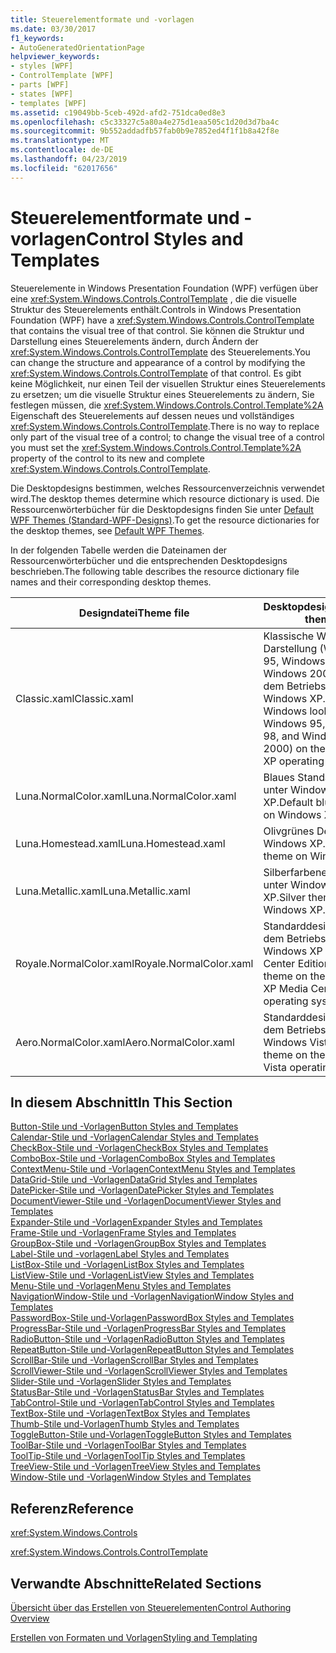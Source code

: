 ```yaml
---
title: Steuerelementformate und -vorlagen
ms.date: 03/30/2017
f1_keywords:
- AutoGeneratedOrientationPage
helpviewer_keywords:
- styles [WPF]
- ControlTemplate [WPF]
- parts [WPF]
- states [WPF]
- templates [WPF]
ms.assetid: c19049bb-5ceb-492d-afd2-751dca0ed8e3
ms.openlocfilehash: c5c33327c5a80a4e275d1eaa505c1d20d3d7ba4c
ms.sourcegitcommit: 9b552addadfb57fab0b9e7852ed4f1f1b8a42f8e
ms.translationtype: MT
ms.contentlocale: de-DE
ms.lasthandoff: 04/23/2019
ms.locfileid: "62017656"
---
```

# <a name="control-styles-and-templates"></a><span data-ttu-id="71fbc-102">Steuerelementformate und -vorlagen</span><span class="sxs-lookup"><span data-stu-id="71fbc-102">Control Styles and Templates</span></span>
<span data-ttu-id="71fbc-103">Steuerelemente in Windows Presentation Foundation (WPF) verfügen über eine <xref:System.Windows.Controls.ControlTemplate> , die die visuelle Struktur des Steuerelements enthält.</span><span class="sxs-lookup"><span data-stu-id="71fbc-103">Controls in Windows Presentation Foundation (WPF) have a <xref:System.Windows.Controls.ControlTemplate> that contains the visual tree of that control.</span></span> <span data-ttu-id="71fbc-104">Sie können die Struktur und Darstellung eines Steuerelements ändern, durch Ändern der <xref:System.Windows.Controls.ControlTemplate> des Steuerelements.</span><span class="sxs-lookup"><span data-stu-id="71fbc-104">You can change the structure and appearance of a control by modifying the <xref:System.Windows.Controls.ControlTemplate> of that control.</span></span> <span data-ttu-id="71fbc-105">Es gibt keine Möglichkeit, nur einen Teil der visuellen Struktur eines Steuerelements zu ersetzen; um die visuelle Struktur eines Steuerelements zu ändern, Sie festlegen müssen, die <xref:System.Windows.Controls.Control.Template%2A> Eigenschaft des Steuerelements auf dessen neues und vollständiges <xref:System.Windows.Controls.ControlTemplate>.</span><span class="sxs-lookup"><span data-stu-id="71fbc-105">There is no way to replace only part of the visual tree of a control; to change the visual tree of a control you must set the <xref:System.Windows.Controls.Control.Template%2A> property of the control to its new and complete <xref:System.Windows.Controls.ControlTemplate>.</span></span>  
  
 <span data-ttu-id="71fbc-106">Die Desktopdesigns bestimmen, welches Ressourcenverzeichnis verwendet wird.</span><span class="sxs-lookup"><span data-stu-id="71fbc-106">The desktop themes determine which resource dictionary is used.</span></span> <span data-ttu-id="71fbc-107">Die Ressourcenwörterbücher für die Desktopdesigns finden Sie unter [Default WPF Themes (Standard-WPF-Designs)](https://go.microsoft.com/fwlink/?LinkID=158252).</span><span class="sxs-lookup"><span data-stu-id="71fbc-107">To get the resource dictionaries for the desktop themes, see [Default WPF Themes](https://go.microsoft.com/fwlink/?LinkID=158252).</span></span>  
  
 <span data-ttu-id="71fbc-108">In der folgenden Tabelle werden die Dateinamen der Ressourcenwörterbücher und die entsprechenden Desktopdesigns beschrieben.</span><span class="sxs-lookup"><span data-stu-id="71fbc-108">The following table describes the resource dictionary file names and their corresponding desktop themes.</span></span>  
  
|<span data-ttu-id="71fbc-109">Designdatei</span><span class="sxs-lookup"><span data-stu-id="71fbc-109">Theme file</span></span>|<span data-ttu-id="71fbc-110">Desktopdesign</span><span class="sxs-lookup"><span data-stu-id="71fbc-110">Desktop theme</span></span>|  
|----------------|-------------------|  
|<span data-ttu-id="71fbc-111">Classic.xaml</span><span class="sxs-lookup"><span data-stu-id="71fbc-111">Classic.xaml</span></span>|<span data-ttu-id="71fbc-112">Klassische Windows-Darstellung (Windows 95, Windows 98 und Windows 2000) auf dem Betriebssystem Windows XP...</span><span class="sxs-lookup"><span data-stu-id="71fbc-112">Classic Windows look (from Windows 95, Windows 98, and Windows 2000) on the Windows XP operating system..</span></span>|  
|<span data-ttu-id="71fbc-113">Luna.NormalColor.xaml</span><span class="sxs-lookup"><span data-stu-id="71fbc-113">Luna.NormalColor.xaml</span></span>|<span data-ttu-id="71fbc-114">Blaues Standarddesign unter Windows XP.</span><span class="sxs-lookup"><span data-stu-id="71fbc-114">Default blue theme on Windows XP.</span></span>|  
|<span data-ttu-id="71fbc-115">Luna.Homestead.xaml</span><span class="sxs-lookup"><span data-stu-id="71fbc-115">Luna.Homestead.xaml</span></span>|<span data-ttu-id="71fbc-116">Olivgrünes Design unter Windows XP.</span><span class="sxs-lookup"><span data-stu-id="71fbc-116">Olive theme on Windows XP.</span></span>|  
|<span data-ttu-id="71fbc-117">Luna.Metallic.xaml</span><span class="sxs-lookup"><span data-stu-id="71fbc-117">Luna.Metallic.xaml</span></span>|<span data-ttu-id="71fbc-118">Silberfarbenes Design unter Windows XP.</span><span class="sxs-lookup"><span data-stu-id="71fbc-118">Silver theme on Windows XP.</span></span>|  
|<span data-ttu-id="71fbc-119">Royale.NormalColor.xaml</span><span class="sxs-lookup"><span data-stu-id="71fbc-119">Royale.NormalColor.xaml</span></span>|<span data-ttu-id="71fbc-120">Standarddesign auf dem Betriebssystem Windows XP Media Center Edition.</span><span class="sxs-lookup"><span data-stu-id="71fbc-120">Default theme on the Windows XP Media Center Edition operating system.</span></span>|  
|<span data-ttu-id="71fbc-121">Aero.NormalColor.xaml</span><span class="sxs-lookup"><span data-stu-id="71fbc-121">Aero.NormalColor.xaml</span></span>|<span data-ttu-id="71fbc-122">Standarddesign auf dem Betriebssystem Windows Vista.</span><span class="sxs-lookup"><span data-stu-id="71fbc-122">Default theme on the Windows Vista operating system.</span></span>|  
  
## <a name="in-this-section"></a><span data-ttu-id="71fbc-123">In diesem Abschnitt</span><span class="sxs-lookup"><span data-stu-id="71fbc-123">In This Section</span></span>  
 [<span data-ttu-id="71fbc-124">Button-Stile und -Vorlagen</span><span class="sxs-lookup"><span data-stu-id="71fbc-124">Button Styles and Templates</span></span>](button-styles-and-templates.md)  
 [<span data-ttu-id="71fbc-125">Calendar-Stile und -Vorlagen</span><span class="sxs-lookup"><span data-stu-id="71fbc-125">Calendar Styles and Templates</span></span>](calendar-styles-and-templates.md)  
 [<span data-ttu-id="71fbc-126">CheckBox-Stile und -Vorlagen</span><span class="sxs-lookup"><span data-stu-id="71fbc-126">CheckBox Styles and Templates</span></span>](checkbox-styles-and-templates.md)  
 [<span data-ttu-id="71fbc-127">ComboBox-Stile und -Vorlagen</span><span class="sxs-lookup"><span data-stu-id="71fbc-127">ComboBox Styles and Templates</span></span>](combobox-styles-and-templates.md)  
 [<span data-ttu-id="71fbc-128">ContextMenu-Stile und -Vorlagen</span><span class="sxs-lookup"><span data-stu-id="71fbc-128">ContextMenu Styles and Templates</span></span>](contextmenu-styles-and-templates.md)  
 [<span data-ttu-id="71fbc-129">DataGrid-Stile und -Vorlagen</span><span class="sxs-lookup"><span data-stu-id="71fbc-129">DataGrid Styles and Templates</span></span>](datagrid-styles-and-templates.md)  
 [<span data-ttu-id="71fbc-130">DatePicker-Stile und -Vorlagen</span><span class="sxs-lookup"><span data-stu-id="71fbc-130">DatePicker Styles and Templates</span></span>](datepicker-styles-and-templates.md)  
 [<span data-ttu-id="71fbc-131">DocumentViewer-Stile und -Vorlagen</span><span class="sxs-lookup"><span data-stu-id="71fbc-131">DocumentViewer Styles and Templates</span></span>](documentviewer-styles-and-templates.md)  
 [<span data-ttu-id="71fbc-132">Expander-Stile und -Vorlagen</span><span class="sxs-lookup"><span data-stu-id="71fbc-132">Expander Styles and Templates</span></span>](expander-styles-and-templates.md)  
 [<span data-ttu-id="71fbc-133">Frame-Stile und -Vorlagen</span><span class="sxs-lookup"><span data-stu-id="71fbc-133">Frame Styles and Templates</span></span>](frame-styles-and-templates.md)  
 [<span data-ttu-id="71fbc-134">GroupBox-Stile und -Vorlagen</span><span class="sxs-lookup"><span data-stu-id="71fbc-134">GroupBox Styles and Templates</span></span>](groupbox-styles-and-templates.md)  
 [<span data-ttu-id="71fbc-135">Label-Stile und -vorlagen</span><span class="sxs-lookup"><span data-stu-id="71fbc-135">Label Styles and Templates</span></span>](label-styles-and-templates.md)  
 [<span data-ttu-id="71fbc-136">ListBox-Stile und -Vorlagen</span><span class="sxs-lookup"><span data-stu-id="71fbc-136">ListBox Styles and Templates</span></span>](listbox-styles-and-templates.md)  
 [<span data-ttu-id="71fbc-137">ListView-Stile und -Vorlagen</span><span class="sxs-lookup"><span data-stu-id="71fbc-137">ListView Styles and Templates</span></span>](listview-styles-and-templates.md)  
 [<span data-ttu-id="71fbc-138">Menu-Stile und -Vorlagen</span><span class="sxs-lookup"><span data-stu-id="71fbc-138">Menu Styles and Templates</span></span>](menu-styles-and-templates.md)  
 [<span data-ttu-id="71fbc-139">NavigationWindow-Stile und -Vorlagen</span><span class="sxs-lookup"><span data-stu-id="71fbc-139">NavigationWindow Styles and Templates</span></span>](navigationwindow-styles-and-templates.md)  
 [<span data-ttu-id="71fbc-140">PasswordBox-Stile und-Vorlagen</span><span class="sxs-lookup"><span data-stu-id="71fbc-140">PasswordBox Styles and Templates</span></span>](passwordbox-styles-and-templates.md)  
 [<span data-ttu-id="71fbc-141">ProgressBar-Stile und -Vorlagen</span><span class="sxs-lookup"><span data-stu-id="71fbc-141">ProgressBar Styles and Templates</span></span>](progressbar-styles-and-templates.md)  
 [<span data-ttu-id="71fbc-142">RadioButton-Stile und -Vorlagen</span><span class="sxs-lookup"><span data-stu-id="71fbc-142">RadioButton Styles and Templates</span></span>](radiobutton-styles-and-templates.md)  
 [<span data-ttu-id="71fbc-143">RepeatButton-Stile und-Vorlagen</span><span class="sxs-lookup"><span data-stu-id="71fbc-143">RepeatButton Styles and Templates</span></span>](repeatbutton-styles-and-templates.md)  
 [<span data-ttu-id="71fbc-144">ScrollBar-Stile und -Vorlagen</span><span class="sxs-lookup"><span data-stu-id="71fbc-144">ScrollBar Styles and Templates</span></span>](scrollbar-styles-and-templates.md)  
 [<span data-ttu-id="71fbc-145">ScrollViewer-Stile und -Vorlagen</span><span class="sxs-lookup"><span data-stu-id="71fbc-145">ScrollViewer Styles and Templates</span></span>](scrollviewer-styles-and-templates.md)  
 [<span data-ttu-id="71fbc-146">Slider-Stile und -Vorlagen</span><span class="sxs-lookup"><span data-stu-id="71fbc-146">Slider Styles and Templates</span></span>](slider-styles-and-templates.md)  
 [<span data-ttu-id="71fbc-147">StatusBar-Stile und -Vorlagen</span><span class="sxs-lookup"><span data-stu-id="71fbc-147">StatusBar Styles and Templates</span></span>](statusbar-styles-and-templates.md)  
 [<span data-ttu-id="71fbc-148">TabControl-Stile und -Vorlagen</span><span class="sxs-lookup"><span data-stu-id="71fbc-148">TabControl Styles and Templates</span></span>](tabcontrol-styles-and-templates.md)  
 [<span data-ttu-id="71fbc-149">TextBox-Stile und -Vorlagen</span><span class="sxs-lookup"><span data-stu-id="71fbc-149">TextBox Styles and Templates</span></span>](textbox-styles-and-templates.md)  
 [<span data-ttu-id="71fbc-150">Thumb-Stile und-Vorlagen</span><span class="sxs-lookup"><span data-stu-id="71fbc-150">Thumb Styles and Templates</span></span>](thumb-styles-and-templates.md)  
 [<span data-ttu-id="71fbc-151">ToggleButton-Stile und-Vorlagen</span><span class="sxs-lookup"><span data-stu-id="71fbc-151">ToggleButton Styles and Templates</span></span>](togglebutton-styles-and-templates.md)  
 [<span data-ttu-id="71fbc-152">ToolBar-Stile und -Vorlagen</span><span class="sxs-lookup"><span data-stu-id="71fbc-152">ToolBar Styles and Templates</span></span>](toolbar-styles-and-templates.md)  
 [<span data-ttu-id="71fbc-153">ToolTip-Stile und -Vorlagen</span><span class="sxs-lookup"><span data-stu-id="71fbc-153">ToolTip Styles and Templates</span></span>](tooltip-styles-and-templates.md)  
 [<span data-ttu-id="71fbc-154">TreeView-Stile und -Vorlagen</span><span class="sxs-lookup"><span data-stu-id="71fbc-154">TreeView Styles and Templates</span></span>](treeview-styles-and-templates.md)  
 [<span data-ttu-id="71fbc-155">Window-Stile und -Vorlagen</span><span class="sxs-lookup"><span data-stu-id="71fbc-155">Window Styles and Templates</span></span>](window-styles-and-templates.md)  
  
## <a name="reference"></a><span data-ttu-id="71fbc-156">Referenz</span><span class="sxs-lookup"><span data-stu-id="71fbc-156">Reference</span></span>  
 <xref:System.Windows.Controls>  
  
 <xref:System.Windows.Controls.ControlTemplate>  
  
## <a name="related-sections"></a><span data-ttu-id="71fbc-157">Verwandte Abschnitte</span><span class="sxs-lookup"><span data-stu-id="71fbc-157">Related Sections</span></span>  
 [<span data-ttu-id="71fbc-158">Übersicht über das Erstellen von Steuerelementen</span><span class="sxs-lookup"><span data-stu-id="71fbc-158">Control Authoring Overview</span></span>](control-authoring-overview.md)  
  
 [<span data-ttu-id="71fbc-159">Erstellen von Formaten und Vorlagen</span><span class="sxs-lookup"><span data-stu-id="71fbc-159">Styling and Templating</span></span>](styling-and-templating.md)

